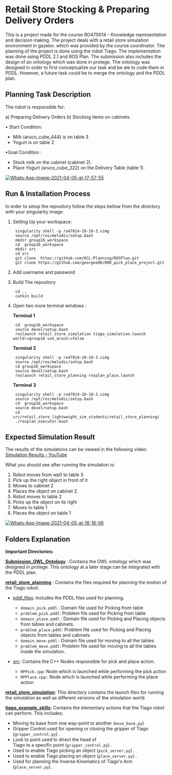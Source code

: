 ﻿# Retail Store Stocking & 	Preparing Delivery Orders

This is a project made for the course RO470014 - Knowledge representation and decision making. The project deals with a retail store simulation environment in gazebo. which was provided by the course coordinator. The planning of the project is done using the robot Tiago. The implementation was done using PDDL 2.1 and  ROS Plan. The submission also includes the design of an ontology which was done in protege. The ontology was designed in order to first conceptualize our task and be ale to code them in PDDL. However, a future task could be to merge the ontology and the PDDL plan.

## Planning Task Description 
The robot is responsible for:

a) Preparing Delivery Orders
b) Stocking items on cabinets.
	
• Start Condition:
 - Milk (aruco_cube_444)  is on table 3
 - Yogurt is on table 2

•Goal Condition :
 - Stock milk on the cabinet (cabinet 2). 
 - Place Yogurt (aruco_cube_222) on  the Delivery Table (table 1).
 
<a href="https://imgbb.com/"><img src="https://i.ibb.co/QrrsvZx/Whats-App-Image-2021-04-05-at-17-57-55.jpg" alt="Whats-App-Image-2021-04-05-at-17-57-55" border="0" class="center"></a> 

## Run & Installation Process

In order to setup the repository follow the steps bellow from the directory with your singularity image:

1) Setting Up your workspace:
		
	    singularity shell -p ro47014-20-10-3.simg
	    source /opt/ros/melodic/setup.bash 
	    mkdir group16_workspace
	    cd  group16_workspace
	    mkdir src
	    cd src
	    git clone  https://github.com/KCL-Planning/ROSPlan.git
		git clone https://github.com/georgea96/KRR_pick_place_project.git

2) Add username and password
3) Build The repository

	    cd ..
	    catkin build


2) Open two more terminal windows :

	**Terminal 1**
	
		cd  group16_workspace
		source devel/setup.bash
		roslaunch retail_store_simulation tiago_simulation.launch world:=group16 use_aruco:=false

	**Terminal 2**
	
		singularity shell -p ro47014-20-10-3.simg
		source /opt/ros/melodic/setup.bash
		cd group16_workspace
		source devel/setup.bash
		roslaunch retail_store_planning rosplan_place.launch

	**Terminal 3**
		
		singularity shell -p ro47014-20-10-3.simg
		source /opt/ros/melodic/setup.bash
		cd  group16_workspace
		source devel/setup.bash
		cd src/retail_store_lightweight_sim_students/retail_store_planning/
		./rosplan_executor.bash

## Expected Simulation Result

The results of the simulations can be viewed in the following video:  [Simulation Results - YouTube](https://www.youtube.com/watch?v=bzXp75jHer8)

What you should see after running the simulation is:

1.  Robot moves from wp0 to table 3
2. Pick up the right object in front of it
3. Moves to cabinet 2 
4. Places the object on cabinet 2.
5. Robot moves to table 2 
6. Picks up the object on its right
7. Moves to table 1
8. Places the object on table 1

<a href="https://imgbb.com/"><img src="https://i.ibb.co/NVpXNtm/Whats-App-Image-2021-04-05-at-18-16-06.jpg" alt="Whats-App-Image-2021-04-05-at-18-16-06" border="0"></a>


## Folders Explanation

**Important Directories:**

**[Submission_OWL_Ontology](https://gitlab.tudelft.nl/cor/ro47014/2021_course_projects/group_16/retail_store_lightweight_sim_students/-/tree/master/Submission_OWL_Ontology)**  :  Contains the OWL ontology which was designed in protege. This ontology at a later stage can be integrated with the PDDL plan.



**[retail_store_planning](https://gitlab.tudelft.nl/cor/ro47014/2021_course_projects/group_16/retail_store_lightweight_sim_students/-/tree/master/Submission/retail_store_lightweight_sim_students/retail_store_planning)** : Contains the files required for planning the motion of the Tiago robot.
 - [pddl_files](https://gitlab.tudelft.nl/cor/ro47014/2021_course_projects/group_16/retail_store_lightweight_sim_students/-/tree/master/retail_store_planning/pddl_files): Includes the PDDL files used for planning.
     - `domain_pick.pddl` : Domain file used for Picking  from table
	 - `problem_pick.pddl`: Problem file used for Picking  from table
	 - `domain_place.pddl` : Domain file used for Picking and Placing objects from tables and cabinets.
	 - `problem_place.pddl`:  Problem file used for Picking and Placing objects from tables and cabinets.
	 - `domain_move.pddl` : Domain file used for moving to all the tables.
	 - `problem_move.pddl`:  Problem file used for moving to all the tables inside the simulation.
	
 - [src](https://gitlab.tudelft.nl/cor/ro47014/2021_course_projects/group_16/retail_store_lightweight_sim_students/-/tree/master/retail_store_planning/src):  Contains the C++ Nodes responsible for pick and place action.
	 - `RPPick.cpp`:   Node which is launched while performing the pick action
	 - `RPPlace.cpp:` Node which is launched while performing the place action




**[retail_store_simulation](https://gitlab.tudelft.nl/cor/ro47014/2021_course_projects/group_16/retail_store_lightweight_sim_students/-/tree/master/Submission/retail_store_lightweight_sim_students/retail_store_simulation)**: This directory contains the launch files for running the simulation as well as different versions of the simulation world.

**[tiago_example_skills](https://gitlab.tudelft.nl/cor/ro47014/2021_course_projects/group_16/retail_store_lightweight_sim_students/-/tree/master/Submission/retail_store_lightweight_sim_students/tiago_example_skills)**: Contains the elementary actions that the Tiago robot can perform. This includes: 

 - Moving its base from one way-point to another (`move_base.py`)  
 - Gripper Control used for opening or closing the gripper of Tiago   
   (`gripper_control.py`) .
  - Look to point used to direct the head of  
   Tiago to a specific point (`gripper_control.py`) . 
   - Used to enable   Tiago picking an object (`pick_server.py`) . 
   - Used to enable Tiago placing an object (`place_server.py`) . 
   - Used for planning the    Inverse Kinematics of Tiago's Arm (`place_server.py`) .

